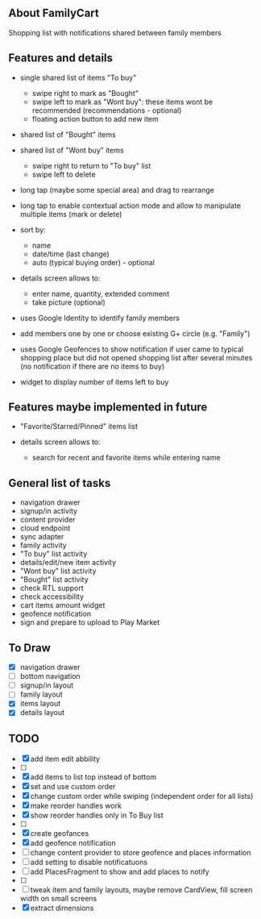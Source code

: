 ## About FamilyCart

Shopping list with notifications shared between family members

## Features and details

- single shared list of items "To buy"

  - swipe right to mark as "Bought"
  - swipe left to mark as "Wont buy": these items wont be recommended (recommendations - optional)
  - floating action button to add new item

- shared list of "Bought" items

- shared list of "Wont buy" items

  - swipe right to return to "To buy" list
  - swipe left to delete

- long tap (maybe some special area) and drag to rearrange

- long tap to enable contextual action mode and allow to manipulate multiple items (mark or delete)

- sort by:

  - name
  - date/time (last change)
  - auto (typical buying order) - optional

- details screen allows to:

  - enter name, quantity, extended comment
  - take picture (optional)

- uses Google Identity to identify family members

- add members one by one or choose existing G+ circle (e.g. "Family")

- uses Google Geofences to show notification if user came to typical shopping place but did not opened shopping list after several minutes (no notification if there are no items to buy)

- widget to display number of items left to buy

## Features maybe implemented in future

- "Favorite/Starred/Pinned" items list
- details screen allows to:

  - search for recent and favorite items while entering name

## General list of tasks

- navigation drawer
- signup/in activity
- content provider
- cloud endpoint
- sync adapter
- family activity
- "To buy" list activity
- details/edit/new item activity
- "Wont buy" list activity
- "Bought" list activity
- check RTL support
- check accessibility
- cart items amount widget
- geofence notification
- sign and prepare to upload to Play Market

## To Draw

- [x] navigation drawer
- [ ] bottom navigation
- [ ] signup/in layout
- [ ] family layout
- [x] items layout
- [x] details layout

## TODO

- [x] add item edit abbility
- [ ]
- [x] add items to list top instead of bottom
- [x] set and use custom order
- [x] change custom order while swiping (independent order for all lists)
- [x] make reorder handles work
- [x] show reorder handles only in To Buy list
- [ ]
- [x] create geofances
- [x] add geofence notification
- [ ] change content provider to store geofence and places information
- [ ] add setting to disable notificatuons
- [ ] add PlacesFragment to show and add places to notify
- [ ]
- [ ] tweak item and family layouts, maybe remove CardView, fill screen width on small screens
- [x] extract dimensions
